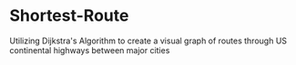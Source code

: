 # Shortest-Route
Utilizing Dijkstra's Algorithm to create a visual graph of routes through US continental highways between major cities
